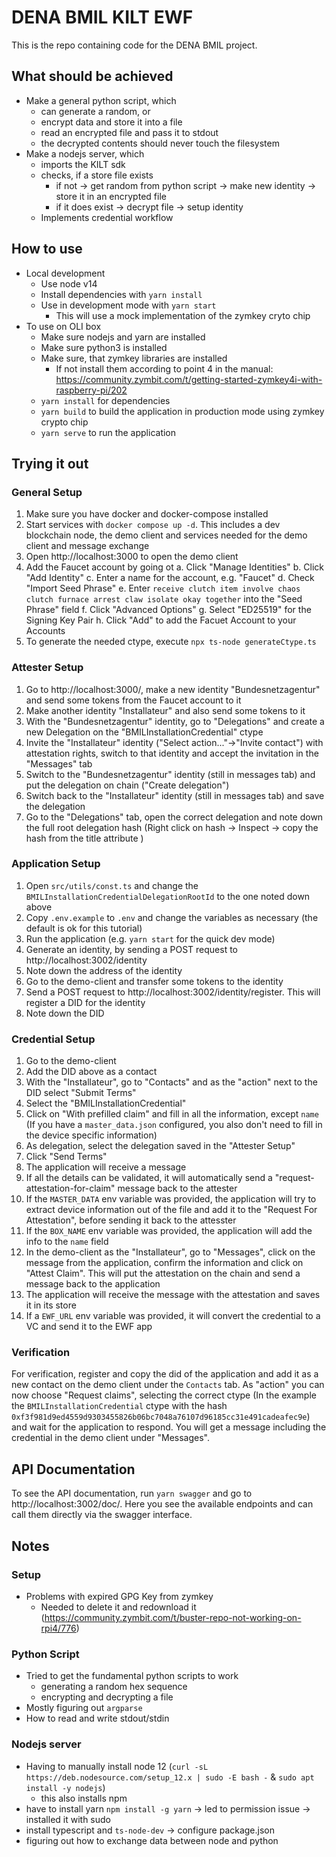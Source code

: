 # DENA BMIL KILT EWF

This is the repo containing code for the DENA BMIL project.

## What should be achieved
- Make a general python script, which 
  - can generate a random, or
  - encrypt data and store it into a file
  - read an encrypted file and pass it to stdout
  - the decrypted contents should never touch the filesystem
- Make a nodejs server, which
  - imports the KILT sdk
  - checks, if a store file exists
    - if not -> get random from python script -> make new identity -> store it in an encrypted file
    - if it does exist -> decrypt file -> setup identity
  - Implements credential workflow

## How to use
- Local development
  - Use node v14
  - Install dependencies with `yarn install`
  - Use in development mode with `yarn start`
    - This will use a mock implementation of the zymkey cryto chip
- To use on OLI box
  - Make sure nodejs and yarn are installed
  - Make sure python3 is installed
  - Make sure, that zymkey libraries are installed
    - If not install them according to point 4 in the manual: https://community.zymbit.com/t/getting-started-zymkey4i-with-raspberry-pi/202
  - `yarn install` for dependencies
  - `yarn build` to build the application in production mode using zymkey crypto chip
  - `yarn serve` to run the application

## Trying it out

### General Setup
1. Make sure you have docker and docker-compose installed
2. Start services with `docker compose up -d`. This includes a dev blockchain node, the demo client and services needed for the demo client and message exchange
3. Open http://localhost:3000 to open the demo client
4. Add the Faucet account by going ot
  a. Click "Manage Identities"
  b. Click "Add Identity"
  c. Enter a name for the account, e.g. "Faucet"
  d. Check "Import Seed Phrase"
  e. Enter `receive clutch item involve chaos clutch furnace arrest claw isolate okay together` into the "Seed Phrase" field
  f. Click "Advanced Options"
  g. Select "ED25519" for the Signing Key Pair
  h. Click "Add" to add the Facuet Account to your Accounts
5. To generate the needed ctype, execute `npx ts-node generateCtype.ts`

### Attester Setup
1. Go to http://localhost:3000/, make a new identity "Bundesnetzagentur" and send some tokens from the Faucet account to it
2. Make another identity "Installateur" and also send some tokens to it
3. With the "Bundesnetzagentur" identity, go to "Delegations" and create a new Delegation on the "BMILInstallationCredential" ctype
4. Invite the "Installateur" identity ("Select action..."->"Invite contact") with attestation rights, switch to that identity and accept the invitation in the "Messages" tab
5. Switch to the "Bundesnetzagentur" identity (still in messages tab) and put the delegation on chain ("Create delegation")
6. Switch back to the "Installateur" identity (still in messages tab) and save the delegation
7. Go to the "Delegations" tab, open the correct delegation and note down the full root delegation hash (Right click on hash -> Inspect -> copy the hash from the title attribute )

### Application Setup
1. Open `src/utils/const.ts` and change the `BMILInstallationCredentialDelegationRootId` to the one noted down above
2. Copy `.env.example` to `.env` and change the variables as necessary (the default is ok for this tutorial)
1. Run the application (e.g. `yarn start` for the quick dev mode)
2. Generate an identity, by sending a POST request to http://localhost:3002/identity
3. Note down the address of the identity
4. Go to the demo-client and transfer some tokens to the identity
5. Send a POST request to http://localhost:3002/identity/register. This will register a DID for the identity
6. Note down the DID

### Credential Setup
1. Go to the demo-client
2. Add the DID above as a contact
3. With the "Installateur", go to "Contacts" and as the "action" next to the DID select "Submit Terms"
4. Select the "BMILInstallationCredential"
5. Click on "With prefilled claim" and fill in all the information, except `name` (If you have a `master_data.json` configured, you also don't need to fill in the device specific information)
6. As delegation, select the delegation saved in the "Attester Setup"
7. Click "Send Terms"
8. The application will receive a message
9. If all the details can be validated, it will automatically send a "request-attestation-for-claim" message back to the attester
10. If the `MASTER_DATA` env variable was provided, the application will try to extract device information out of the file and add it to the "Request For Attestation", before sending it back to the attesster
11. If the `BOX_NAME` env variable was provided, the application will add the info to the `name` field
11. In the demo-client as the "Installateur", go to "Messages", click on the message from the application, confirm the information and click on "Attest Claim". This will put the attestation on the chain and send a message back to the application
12. The application will receive the message with the attestation and saves it in its store
13. If a `EWF_URL` env variable was provided, it will convert the credential to a VC and send it to the EWF app

### Verification
For verification, register and copy the did of the application and add it as a new contact on the demo client under the `Contacts` tab. As "action" you can now choose "Request claims", selecting the correct ctype (In the example the `BMILInstallationCredential` ctype with the hash `0xf3f981d9ed4559d9303455826b06bc7048a76107d96185cc31e491cadeafec9e`) and wait for the application to respond.
You will get a message including the credential in the demo client under "Messages".
## API Documentation
To see the API documentation, run `yarn swagger` and go to http://localhost:3002/doc/.
Here you see the available endpoints and can call them directly via the swagger interface.
## Notes
### Setup
- Problems with expired GPG Key from zymkey
  - Needed to delete it and redownload it (https://community.zymbit.com/t/buster-repo-not-working-on-rpi4/776)

### Python Script
- Tried to get the fundamental python scripts to work
  - generating a random hex sequence
  - encrypting and decrypting a file
- Mostly figuring out `argparse`
- How to read and write stdout/stdin

### Nodejs server
- Having to manually install node 12 (`curl -sL https://deb.nodesource.com/setup_12.x | sudo -E bash -` & `sudo apt install -y nodejs`)
  - this also installs npm
- have to install yarn `npm install -g yarn` -> led to permission issue -> installed it with sudo
- install typescript and `ts-node-dev` -> configure package.json
- figuring out how to exchange data between node and python

